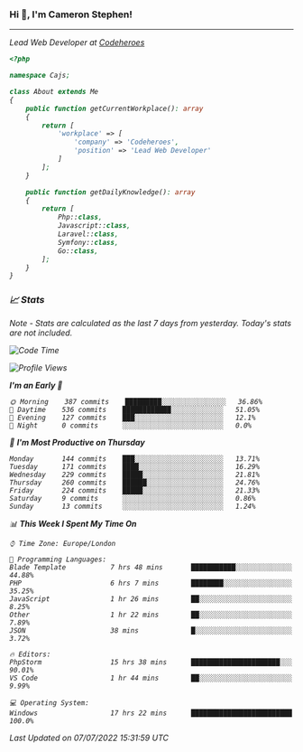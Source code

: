 ### Hi 👋, I'm Cameron Stephen!
<hr>
<p><em>Lead Web Developer at <a href="https://codeheroes.co.uk">Codeheroes</a></p>


```php
<?php

namespace Cajs;

class About extends Me
{
    public function getCurrentWorkplace(): array
    {
        return [
            'workplace' => [
                'company' => 'Codeheroes',
                'position' => 'Lead Web Developer'
            ]
        ];
    }

    public function getDailyKnowledge(): array
    {
        return [
            Php::class,
            Javascript::class,
            Laravel::class,
            Symfony::class,
            Go::class,
        ];
    }
}
```

### 📈 Stats
<p><em>Note - Stats are calculated as the last 7 days from yesterday. Today's stats are not included.</em></p>


<!--START_SECTION:waka-->
![Code Time](http://img.shields.io/badge/Code%20Time-3%2C000%20hrs%2017%20mins-blue)

![Profile Views](http://img.shields.io/badge/Profile%20Views-0-blue)

**I'm an Early 🐤** 

```text
🌞 Morning    387 commits    █████████░░░░░░░░░░░░░░░░   36.86% 
🌆 Daytime    536 commits    ████████████░░░░░░░░░░░░░   51.05% 
🌃 Evening    127 commits    ███░░░░░░░░░░░░░░░░░░░░░░   12.1% 
🌙 Night      0 commits      ░░░░░░░░░░░░░░░░░░░░░░░░░   0.0%

```
📅 **I'm Most Productive on Thursday** 

```text
Monday       144 commits    ███░░░░░░░░░░░░░░░░░░░░░░   13.71% 
Tuesday      171 commits    ████░░░░░░░░░░░░░░░░░░░░░   16.29% 
Wednesday    229 commits    █████░░░░░░░░░░░░░░░░░░░░   21.81% 
Thursday     260 commits    ██████░░░░░░░░░░░░░░░░░░░   24.76% 
Friday       224 commits    █████░░░░░░░░░░░░░░░░░░░░   21.33% 
Saturday     9 commits      ░░░░░░░░░░░░░░░░░░░░░░░░░   0.86% 
Sunday       13 commits     ░░░░░░░░░░░░░░░░░░░░░░░░░   1.24%

```


📊 **This Week I Spent My Time On** 

```text
⌚︎ Time Zone: Europe/London

💬 Programming Languages: 
Blade Template           7 hrs 48 mins       ███████████░░░░░░░░░░░░░░   44.88% 
PHP                      6 hrs 7 mins        ████████░░░░░░░░░░░░░░░░░   35.25% 
JavaScript               1 hr 26 mins        ██░░░░░░░░░░░░░░░░░░░░░░░   8.25% 
Other                    1 hr 22 mins        ██░░░░░░░░░░░░░░░░░░░░░░░   7.89% 
JSON                     38 mins             █░░░░░░░░░░░░░░░░░░░░░░░░   3.72%

🔥 Editors: 
PhpStorm                 15 hrs 38 mins      ██████████████████████░░░   90.01% 
VS Code                  1 hr 44 mins        ██░░░░░░░░░░░░░░░░░░░░░░░   9.99%

💻 Operating System: 
Windows                  17 hrs 22 mins      █████████████████████████   100.0%

```


 Last Updated on 07/07/2022 15:31:59 UTC
<!--END_SECTION:waka-->
